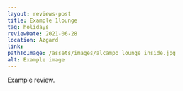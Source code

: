 ```yaml
---
layout: reviews-post
title: Example 1lounge
tag: holidays
reviewDate: 2021-06-28
location: Azgard
link: 
pathToImage: /assets/images/alcampo lounge inside.jpg
alt: Example image
---
```


Example review.